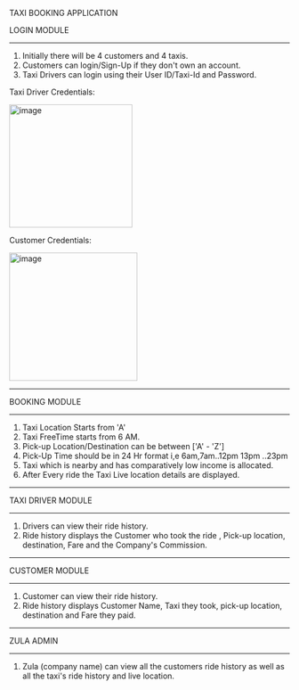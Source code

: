 TAXI BOOKING APPLICATION




LOGIN MODULE
____________

1. Initially there will be 4 customers and 4 taxis.
2. Customers can login/Sign-Up if they don't own an account.
3. Taxi Drivers can login using their User ID/Taxi-Id and Password.

Taxi Driver Credentials:

<img width="221" alt="image" src="https://github.com/pavithra026/Low-Level-Designs/assets/83458034/47b704fe-431a-4f61-9846-74348adfd89f">



Customer Credentials:

<img width="230" alt="image" src="https://github.com/pavithra026/Low-Level-Designs/assets/83458034/4216b351-1015-4fd9-8eac-c3ac2bffeca1">





______________
BOOKING MODULE
______________

1. Taxi Location Starts from 'A'
1. Taxi FreeTime starts from 6 AM.
2. Pick-up Location/Destination can be between ['A' - 'Z']
3. Pick-Up Time should be in 24 Hr format i,e 6am,7am..12pm 13pm ..23pm
4. Taxi which is nearby and has comparatively low income is allocated.
5. After Every ride the Taxi Live location details are displayed.




__________________
TAXI DRIVER MODULE
__________________

1. Drivers can view their ride history.
1. Ride history displays the Customer who took the ride , Pick-up location, destination, Fare and the Company's Commission.




_______________
CUSTOMER MODULE
_______________

1. Customer can view their ride history.
2. Ride history displays Customer Name, Taxi they took, pick-up location, destination and Fare they paid.




__________
ZULA ADMIN 
__________

1. Zula (company name) can view all the customers ride history as well as all the taxi's ride history and live location.




